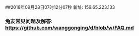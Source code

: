 ##2018年09月28日07时12分07秒 新址: 159.65.223.133
### 兔友常见问题及解答: https://github.com/wanggonging/d/blob/w/FAQ.md
